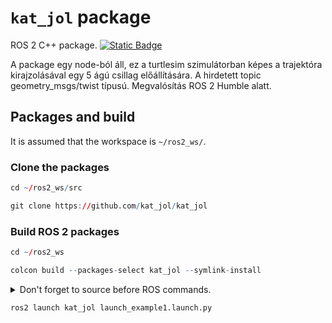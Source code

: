 # `kat_jol` package
ROS 2 C++ package.  [![Static Badge](https://img.shields.io/badge/ROS_2-Humble-34aec5)](https://docs.ros.org/en/humble/)

A package egy node-ból áll, ez a turtlesim szimulátorban képes a trajektóra kirajzolásával egy 5 ágú csillag előállítására. A hirdetett topic geometry_msgs/twist típusú. Megvalósítás ROS 2 Humble alatt.
## Packages and build

It is assumed that the workspace is `~/ros2_ws/`.

### Clone the packages
``` r
cd ~/ros2_ws/src
```
``` r
git clone https://github.com/kat_jol/kat_jol
```

### Build ROS 2 packages
``` r
cd ~/ros2_ws
```
``` r
colcon build --packages-select kat_jol --symlink-install
```

<details>
<summary> Don't forget to source before ROS commands.</summary>

``` bash
source ~/ros2_ws/install/setup.bash
```
</details>

``` r
ros2 launch kat_jol launch_example1.launch.py
```

